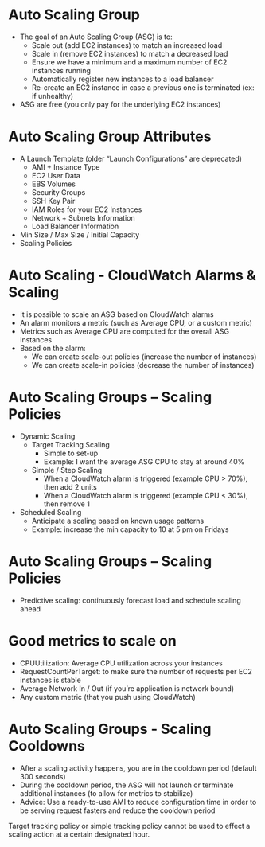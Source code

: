 # Auto Scaling Group

- The goal of an Auto Scaling Group (ASG) is to:
    - Scale out (add EC2 instances) to match an increased load
    - Scale in (remove EC2 instances) to match a decreased load
    - Ensure we have a minimum and a maximum number of EC2 instances running
    - Automatically register new instances to a load balancer
    - Re-create an EC2 instance in case a previous one is terminated (ex: if unhealthy)
- ASG are free (you only pay for the underlying EC2 instances)

# Auto Scaling Group Attributes
- A Launch Template (older “Launch Configurations” are deprecated)
    - AMI + Instance Type
    - EC2 User Data
    - EBS Volumes
    - Security Groups
    - SSH Key Pair
    - IAM Roles for your EC2 Instances
    - Network + Subnets Information
    - Load Balancer Information
- Min Size / Max Size / Initial Capacity
- Scaling Policies

# Auto Scaling - CloudWatch Alarms & Scaling
- It is possible to scale an ASG based on CloudWatch alarms
- An alarm monitors a metric (such as Average CPU, or a custom metric)
- Metrics such as Average CPU are computed for the overall ASG instances
- Based on the alarm:
    - We can create scale-out policies (increase the number of instances)
    - We can create scale-in policies (decrease the number of instances)

# Auto Scaling Groups – Scaling Policies
- Dynamic Scaling
    - Target Tracking Scaling
        - Simple to set-up
        - Example: I want the average ASG CPU to stay at around 40%
    - Simple / Step Scaling
        - When a CloudWatch alarm is triggered (example CPU > 70%), then add 2 units
        - When a CloudWatch alarm is triggered (example CPU < 30%), then remove 1
- Scheduled Scaling
    - Anticipate a scaling based on known usage patterns
    - Example: increase the min capacity to 10 at 5 pm on Fridays

# Auto Scaling Groups – Scaling Policies
- Predictive scaling: continuously forecast load and schedule scaling ahead

# Good metrics to scale on
- CPUUtilization: Average CPU
utilization across your instances
- RequestCountPerTarget: to make sure
the number of requests per EC2
instances is stable
- Average Network In / Out (if you’re
application is network bound)
- Any custom metric (that you push
using CloudWatch)

# Auto Scaling Groups - Scaling Cooldowns
- After a scaling activity happens, you are in
the cooldown period (default 300
seconds)
- During the cooldown period, the ASG will
not launch or terminate additional
instances (to allow for metrics to stabilize)
- Advice: Use a ready-to-use AMI to reduce
configuration time in order to be serving
request fasters and reduce the cooldown
period


Target tracking policy or simple tracking policy cannot be used to effect a scaling action at a certain designated hour.
